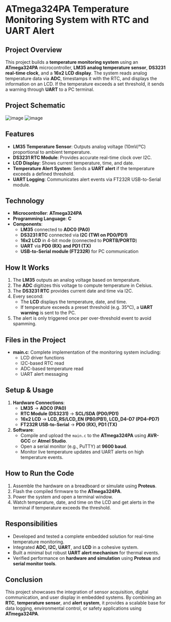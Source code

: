 # **ATmega324PA Temperature Monitoring System with RTC and UART Alert**

## **Project Overview**
This project builds a **temperature monitoring system** using an **ATmega324PA** microcontroller, **LM35 analog temperature sensor**, **DS3231 real-time clock**, and a **16x2 LCD display**. The system reads analog temperature data via **ADC**, timestamps it with the RTC, and displays the information on an LCD. If the temperature exceeds a set threshold, it sends a warning through **UART** to a PC terminal.

## **Project Schematic**
![image](https://github.com/user-attachments/assets/596fe668-dcc1-41ff-bab6-bbaf76ea2cde)
![image](https://github.com/user-attachments/assets/a39bd47b-c150-4e01-8d2e-cf104df1d9f0)



## **Features**
- **LM35 Temperature Sensor**: Outputs analog voltage (10mV/°C) proportional to ambient temperature.
- **DS3231 RTC Module**: Provides accurate real-time clock over I2C.
- **LCD Display**: Shows current temperature, time, and date.
- **Temperature Alert System**: Sends a **UART alert** if the temperature exceeds a defined threshold.
- **UART Logging**: Communicates alert events via FT232R USB-to-Serial module.

## **Technology**
- **Microcontroller**: **ATmega324PA**
- **Programming Language**: **C**
- **Components**:
  - **LM35** connected to **ADC0 (PA0)**
  - **DS3231 RTC** connected via **I2C (TWI on PD0/PD1)**
  - **16x2 LCD** in 4-bit mode (connected to **PORTB/PORTD**)
  - **UART** via **PD0 (RX) and PD1 (TX)**
  - **USB-to-Serial module (FT232R)** for PC communication

## **How It Works**
1. The **LM35** outputs an analog voltage based on temperature.
2. The **ADC** digitizes this voltage to compute temperature in Celsius.
3. The **DS3231 RTC** provides current date and time via I2C.
4. Every second:
   - The **LCD** displays the temperature, date, and time.
   - If temperature exceeds a preset threshold (e.g. 35°C), a **UART warning** is sent to the PC.
5. The alert is only triggered once per over-threshold event to avoid spamming.

## **Files in the Project**
- **main.c**: Complete implementation of the monitoring system including:
  - LCD driver functions
  - I2C-based RTC read
  - ADC-based temperature read
  - UART alert messaging

## **Setup & Usage**
1. **Hardware Connections**:
   - **LM35** → **ADC0 (PA0)**
   - **RTC Module (DS3231)** → **SCL/SDA (PD0/PD1)**
   - **16x2 LCD** → **LCD_RS/LCD_EN (PB0/PB1), LCD_D4–D7 (PD4–PD7)**
   - **FT232R USB-to-Serial** → **PD0 (RX), PD1 (TX)**
2. **Software**:
   - Compile and upload the `main.c` to the **ATmega324PA** using **AVR-GCC** or **Atmel Studio**.
   - Open a serial monitor (e.g., PuTTY) at **9600 baud**.
   - Monitor live temperature updates and UART alerts on high temperature events.

## **How to Run the Code**
1. Assemble the hardware on a breadboard or simulate using **Proteus**.
2. Flash the compiled firmware to the **ATmega324PA**.
3. Power the system and open a terminal window.
4. Watch temperature, date, and time on the LCD and get alerts in the terminal if temperature exceeds the threshold.

## **Responsibilities**
- Developed and tested a complete embedded solution for real-time temperature monitoring.
- Integrated **ADC, I2C, UART**, and **LCD** in a cohesive system.
- Built a minimal but robust **UART alert mechanism** for thermal events.
- Verified performance on **hardware and simulation** using **Proteus** and **serial monitor tools**.

## **Conclusion**
This project showcases the integration of sensor acquisition, digital communication, and user display in embedded systems. By combining an **RTC**, **temperature sensor**, and **alert system**, it provides a scalable base for data logging, environmental control, or safety applications using **ATmega324PA**.
